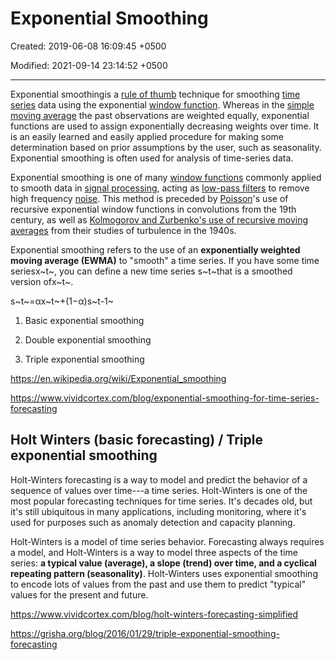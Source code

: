 # Exponential Smoothing

Created: 2019-06-08 16:09:45 +0500

Modified: 2021-09-14 23:14:52 +0500

---

Exponential smoothingis a [rule of thumb](https://en.wikipedia.org/wiki/Rule_of_thumb) technique for smoothing [time series](https://en.wikipedia.org/wiki/Time_series) data using the exponential [window function](https://en.wikipedia.org/wiki/Window_function). Whereas in the [simple moving average](https://en.wikipedia.org/wiki/Simple_moving_average) the past observations are weighted equally, exponential functions are used to assign exponentially decreasing weights over time. It is an easily learned and easily applied procedure for making some determination based on prior assumptions by the user, such as seasonality. Exponential smoothing is often used for analysis of time-series data.

Exponential smoothing is one of many [window functions](https://en.wikipedia.org/wiki/Window_functions) commonly applied to smooth data in [signal processing](https://en.wikipedia.org/wiki/Signal_processing), acting as [low-pass filters](https://en.wikipedia.org/wiki/Low-pass_filter) to remove high frequency [noise](https://en.wikipedia.org/wiki/Noise). This method is preceded by [Poisson](https://en.wikipedia.org/wiki/Sim%C3%A9on_Denis_Poisson)'s use of recursive exponential window functions in convolutions from the 19th century, as well as [Kolmogorov and Zurbenko's use of recursive moving averages](https://en.wikipedia.org/wiki/Kolmogorov%E2%80%93Zurbenko_filter) from their studies of turbulence in the 1940s.

Exponential smoothing refers to the use of an **exponentially weighted moving average (EWMA)** to "smooth" a time series. If you have some time seriesx~t~, you can define a new time series s~t~that is a smoothed version ofx~t~.

s~t~=αx~t~+(1−α)s~t-1~

1. Basic exponential smoothing

2. Double exponential smoothing

3. Triple exponential smoothing

<https://en.wikipedia.org/wiki/Exponential_smoothing>

<https://www.vividcortex.com/blog/exponential-smoothing-for-time-series-forecasting>

## Holt Winters (basic forecasting) / Triple exponential smoothing

Holt-Winters forecasting is a way to model and predict the behavior of a sequence of values over time---a time series. Holt-Winters is one of the most popular forecasting techniques for time series. It's decades old, but it's still ubiquitous in many applications, including monitoring, where it's used for purposes such as anomaly detection and capacity planning.

Holt-Winters is a model of time series behavior. Forecasting always requires a model, and Holt-Winters is a way to model three aspects of the time series: **a typical value (average), a slope (trend) over time, and a cyclical repeating pattern (seasonality)**. Holt-Winters uses exponential smoothing to encode lots of values from the past and use them to predict "typical" values for the present and future.

<https://www.vividcortex.com/blog/holt-winters-forecasting-simplified>

<https://grisha.org/blog/2016/01/29/triple-exponential-smoothing-forecasting>
